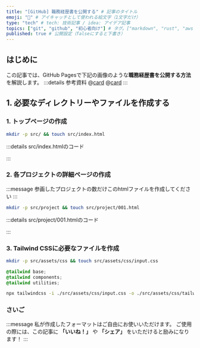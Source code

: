 ```yaml
---
title: "[GitHub] 職務経歴書を公開する" # 記事のタイトル
emoji: "🐙‍" # アイキャッチとして使われる絵文字（1文字だけ）
type: "tech" # tech: 技術記事 / idea: アイデア記事
topics: ["git", "github", "初心者向け"] # タグ。["markdown", "rust", "aws"]のように指定する
published: true # 公開設定（falseにすると下書き）
---
```



## はじめに
この記事では、GitHub Pagesで下記の画像のような**職務経歴書を公開する方法**を解説します。
:::details 参考資料
@[card](https://zenn.dev/choimake/articles/9809c6dbfc43a4)
@[card](https://zenn.dev/ryo_f/articles/2f925f621e6d99)
:::

## 1. 必要なディレクトリーやファイルを作成する
### 1. トップページの作成
```bash
mkdir -p src/ && touch src/index.html
```

:::details src/index.htmlのコード

:::

### 2. 各プロジェクトの詳細ページの作成
:::message
参画したプロジェクトの数だけこのhtmlファイルを作成してください
:::
```bash
mkdir -p src/project && touch src/project/001.html

```

:::details src/project/001.htmlのコード

:::

### 3. Tailwind CSSに必要なファイルを作成

```bash
mkdir -p src/assets/css && touch src/assets/css/input.css
```


```css:src/assets/css/input.css
@tailwind base;
@tailwind components;
@tailwind utilities;
```

```bash
npx tailwindcss -i ./src/assets/css/input.css -o ./src/assets/css/tailwind.css --watch
```



### さいご

:::message
私が作成したフォーマットはご自由にお使いいただけます。
ご使用の際には、この記事に **「いいね！」** や **「シェア」** をいただけると励みになります！
:::
